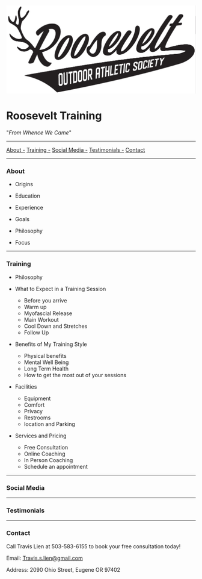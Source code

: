 ![roosevelt outdoor athletic society logo](Images/Roosevelt_logo_1_black_and_white.png)

# __Roosevelt Training__

\"_From Whence We Came_\"

***
[About -](#about) 
[Training -](#Training) 
[Social Media -](#SocialMedia) 
[Testimonials -](#Testimonials) 
[Contact](#Contact)

***

<h3 id="About">About</h3>
  
*   Origins

*   Education

*   Experience

*   Goals

*   Philosophy

*   Focus



***

<h3 id="Training">Training</h3>

*   Philosophy

*   What to Expect in a Training Session
    *   Before you arrive
    *   Warm up
    *   Myofascial Release
    *   Main Workout
    *   Cool Down and Stretches
    *   Follow Up

*   Benefits of My Training Style
    *   Physical benefits
    *   Mental Well Being
    *   Long Term Health
    *   How to get the most out of your sessions

*   Facilities
    *   Equipment
    *   Comfort
    *   Privacy
    *   Restrooms
    *   location and Parking

*   Services and Pricing
    *   Free Consultation
    *   Online Coaching
    *   In Person Coaching
    *   Schedule an appointment

***

<h3 id="SocialMedia">Social Media</h3>

***

<h3 id="Testimonials">Testimonials</h3>

***

<h3 id="Contact">Contact</h3>

Call Travis Lien at 503-583-6155 to book your free consultation today!

Email:  Travis.s.lien@gmail.com

Address:  2090 Ohio Street, Eugene OR 97402


